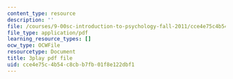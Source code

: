 ```yaml
---
content_type: resource
description: ''
file: /courses/9-00sc-introduction-to-psychology-fall-2011/cce4e75c4b54c8cbb7fb01f8e122dbf1_2fbrl6WoIyo.pdf
file_type: application/pdf
learning_resource_types: []
ocw_type: OCWFile
resourcetype: Document
title: 3play pdf file
uid: cce4e75c-4b54-c8cb-b7fb-01f8e122dbf1
---
```

